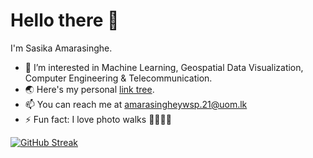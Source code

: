 # Hello there  👋
I'm Sasika Amarasinghe.

- 👀 I’m interested in Machine Learning, Geospatial Data Visualization, Computer Engineering & Telecommunication.
- 🌏 Here's my personal [link tree](https://sasikaa073.github.io).
- 📫 You can reach me at [amarasingheywsp.21@uom.lk]()
- ⚡ Fun fact: I love photo walks 🚶🏽‍♂️📸

[![GitHub Streak](https://streak-stats.demolab.com/?user=SasikaA073&theme=dark)](https://git.io/streak-stats)
